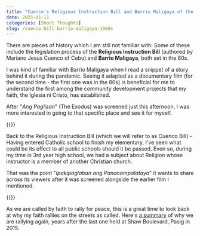 ```yaml
---
title: "Cuenco's Religious Instruction Bill and Barrio Maligaya of the 1960s"
date: 2025-01-11
categories: [Short Thoughts]
slug: /cuenco-bill-barrio-maligaya-1960s
---
```


There are pieces of history which I am still not familiar with: Some of these include the legislation process of the **Religious Instruction Bill** (authored by Mariano Jesus Cuenco of Cebu) and **Barrio Maligaya**, both set in the 60s.

I was kind of familiar with Barrio Maligaya when I read a snippet of a story behind it during the pandemic. Seeing it adapted as a documentary film (for the second time - the first one was in the 80s) is beneficial for me to understand the first among the community development projects that my faith, the Iglesia ni Cristo, has established.

After "_Ang Paglisan_" (The Exodus) was screened just this afternoon, I was more interested in going to that specific place and see it for myself.

{{<youtube TMW0sxOyidc>}}

Back to the Religious Instruction Bill (which we will refer to as Cuenco Bill) - Having entered Catholic school to finish my elementary, I've seen what could be its effect to all public schools should it be passed. Even so, during my time in 3rd year high school, we had a subject about Religion whose instructor is a member of another Christian church.

That was the point "_Ipakipaglaban ang Pananampalataya_" it wants to share across its viewers after it was screened alongside the earlier film I mentioned.

{{<youtube HmvBkydHM7g>}}

As we are called by faith to rally for peace, this is a great time to look back at why my faith rallies on the streets as called. Here's [a summary](https://www.net25.com/news/national-rally-for-peace-isang-panawagan-para-sa-pagkakaisa-sa-enero-13) of why we are rallying again, years after the last one held at Shaw Boulevard, Pasig in 2015.
